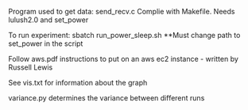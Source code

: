 Program used to get data: send_recv.c
Complie with Makefile. 
Needs lulush2.0 and set_power

To run experiment: sbatch run_power_sleep.sh
**Must change path to set_power in the script

Follow aws.pdf instructions to put on an aws ec2 instance - written by Russell Lewis

See vis.txt for information about the graph

variance.py determines the variance between different runs

